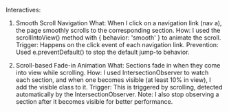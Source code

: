 

Interactives:
1. Smooth Scroll Navigation
What: When I click on a navigation link (nav a), the page smoothly scrolls to the corresponding section.
How: I used the scrollIntoView() method with { behavior: 'smooth' } to animate the scroll.
Trigger: Happens on the click event of each navigation link.
Prevention: Used e.preventDefault() to stop the default jump-to behavior.

2. Scroll-based Fade-in Animation
What: Sections fade in when they come into view while scrolling.
How: I used IntersectionObserver to watch each section, and when one becomes visible (at least 10% in view), I add the visible class to it.
Trigger: This is triggered by scrolling, detected automatically by the IntersectionObserver.
Note: I also stop observing a section after it becomes visible for better performance.
